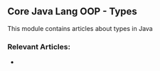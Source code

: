 ## Core Java Lang OOP - Types

This module contains articles about types in Java

### Relevant Articles: 

-